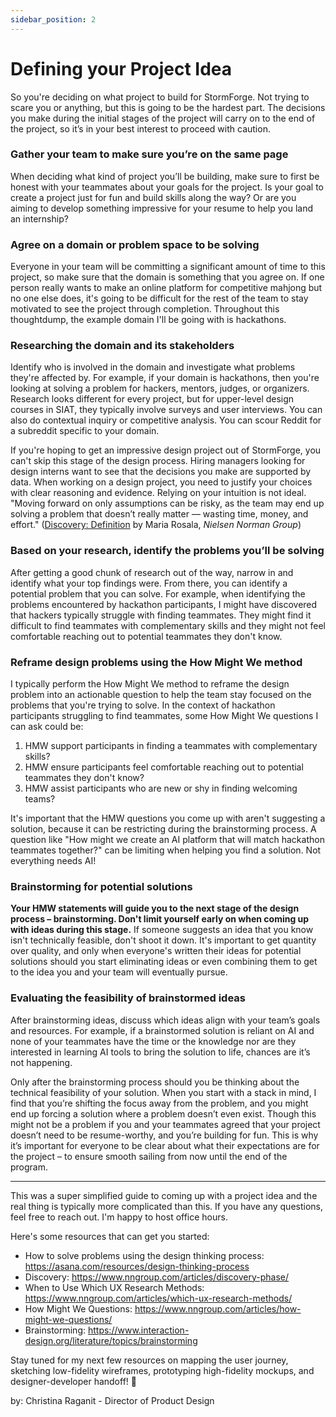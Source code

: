 ```yaml
---
sidebar_position: 2
---
```

# Defining your Project Idea

So you're deciding on what project to build for StormForge. Not trying to scare you or anything, but this is going to be the hardest part. The decisions you make during the initial stages of the project will carry on to the end of the project, so it’s in your best interest to proceed with caution. 

### Gather your team to make sure you’re on the same page

When deciding what kind of project you’ll be building, make sure to first be honest with your teammates about your goals for the project. Is your goal to create a project just for fun and build skills along the way? Or are you aiming to develop something impressive for your resume to help you land an internship? 

### **Agree on a domain or problem space to be solving**

Everyone in your team will be committing a significant amount of time to this project, so make sure that the domain is something that you agree on. If one person really wants to make an online platform for competitive mahjong but no one else does, it's going to be difficult for the rest of the team to stay motivated to see the project through completion. Throughout this thoughtdump, the example domain I'll be going with is hackathons.

### Researching the domain and its stakeholders

Identify who is involved in the domain and investigate what problems they're affected by. For example, if your domain is hackathons, then you're looking at solving a problem for hackers, mentors, judges, or organizers. Research looks different for every project, but for upper-level design courses in SIAT, they typically involve surveys and user interviews. You can also do contextual inquiry or competitive analysis. You can scour Reddit for a subreddit specific to your domain.

If you're hoping to get an impressive design project out of StormForge, you can't skip this stage of the design process. Hiring managers looking for design interns want to see that the decisions you make are supported by data. When working on a design project, you need to justify your choices with clear reasoning and evidence. Relying on your intuition is not ideal. "Moving forward on only assumptions can be risky, as the team may end up solving a problem that doesn’t really matter — wasting time, money, and effort." ([Discovery: Definition](https://www.nngroup.com/articles/discovery-phase/) by Maria Rosala, *Nielsen Norman Group*) 

### Based on your research, identify the problems you’ll be solving

After getting a good chunk of research out of the way, narrow in and identify what your top findings were. From there, you can identify a potential problem that you can solve. For example, when identifying the problems encountered by hackathon participants, I might have discovered that hackers typically struggle with finding teammates. They might find it difficult to find teammates with complementary skills and they might not feel comfortable reaching out to potential teammates they don't know.

### Reframe design problems using the How Might We method

I typically perform the How Might We method to reframe the design problem into an actionable question to help the team stay focused on the problems that you're trying to solve. In the context of hackathon participants struggling to find teammates, some How Might We questions I can ask could be:

1. HMW support participants in finding a teammates with complementary skills?
2. HMW ensure participants feel comfortable reaching out to potential teammates they don't know?
3. HMW assist participants who are new or shy in finding welcoming teams?

It's important that the HMW questions you come up with aren't suggesting a solution, because it can be restricting during the brainstorming process. A question like "How might we create an AI platform that will match hackathon teammates together?" can be limiting when helping you find a solution. Not everything needs AI!

### Brainstorming for potential solutions

**Your HMW statements will guide you to the next stage of the design process – brainstorming. Don't limit yourself early on when coming up with ideas during this stage.** If someone suggests an idea that you know isn't technically feasible, don't shoot it down. It's important to get quantity over quality, and only when everyone's written their ideas for potential solutions should you start eliminating ideas or even combining them to get to the idea you and your team will eventually pursue. 

### Evaluating the feasibility of brainstormed ideas

After brainstorming ideas, discuss which ideas align with your team’s goals and resources. For example, if a brainstormed solution is reliant on AI and none of your teammates have the time or the knowledge nor are they interested in learning AI tools to bring the solution to life, chances are it’s not happening. 

Only after the brainstorming process should you be thinking about the technical feasibility of your solution. When you start with a stack in mind, I find that you’re shifting the focus away from the problem, and you might end up forcing a solution where a problem doesn’t even exist. Though this might not be a problem if you and your teammates agreed that your project doesn’t need to be resume-worthy, and you’re building for fun. This is why it’s important for everyone to be clear about what their expectations are for the project – to ensure smooth sailing from now until the end of the program.

---

This was a super simplified guide to coming up with a project idea and the real thing is typically more complicated than this. If you have any questions, feel free to reach out. I'm happy to host office hours.

Here's some resources that can get you started:

- How to solve problems using the design thinking process: https://asana.com/resources/design-thinking-process
- Discovery: https://www.nngroup.com/articles/discovery-phase/
- When to Use Which UX Research Methods: https://www.nngroup.com/articles/which-ux-research-methods/
- How Might We Questions: https://www.nngroup.com/articles/how-might-we-questions/
- Brainstorming: https://www.interaction-design.org/literature/topics/brainstorming

Stay tuned for my next few resources on mapping the user journey, sketching low-fidelity wireframes, prototyping high-fidelity mockups, and designer-developer handoff! 🫶


by: Christina Raganit - Director of Product Design